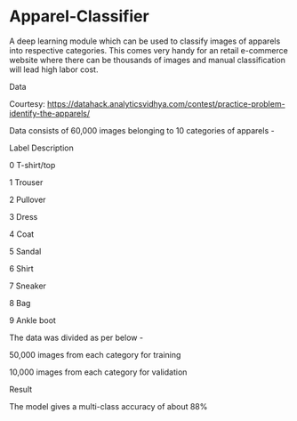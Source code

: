 # Apparel-Classifier
A deep learning module which can be used to classify images of apparels into respective categories. This comes very handy for an retail e-commerce website where there can be thousands of images and manual classification will lead high labor cost.

Data

Courtesy: https://datahack.analyticsvidhya.com/contest/practice-problem-identify-the-apparels/

Data consists of 60,000 images belonging to 10 categories of apparels -

Label	Description

0	T-shirt/top

1	Trouser

2	Pullover

3	Dress

4	Coat

5	Sandal

6	Shirt

7	Sneaker

8	Bag

9	Ankle boot


The data was divided as per below -

50,000 images from each category for training

10,000 images from each category for validation

Result

The model gives a multi-class accuracy of about 88%
